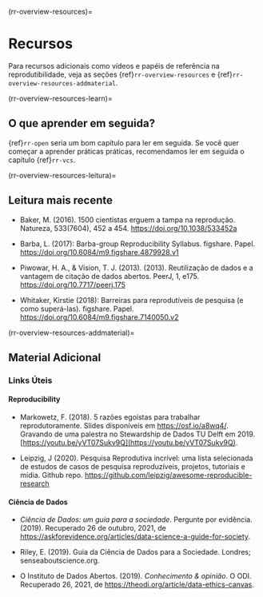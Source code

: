 ﻿(rr-overview-resources)=
# Recursos
Para recursos adicionais como vídeos e papéis de referência na reprodutibilidade, veja as seções {ref}`rr-overview-resources` e {ref}`rr-overview-resources-addmaterial`.

(rr-overview-resources-learn)=
## O que aprender em seguida?
{ref}`rr-open` seria um bom capítulo para ler em seguida. Se você quer começar a aprender práticas práticas, recomendamos ler em seguida o capítulo {ref}`rr-vcs`.

(rr-overview-resources-leitura)=
## Leitura mais recente

* Baker, M. (2016). 1500 cientistas erguem a tampa na reprodução. Natureza, 533(7604), 452 a 454. https://doi.org/10.1038/533452a

* Barba, L. (2017): Barba-group Reproducibility Syllabus. figshare. Papel. https://doi.org/10.6084/m9.figshare.4879928.v1

* Piwowar, H. A., & Vision, T. J. (2013). (2013). Reutilização de dados e a vantagem de citação de dados abertos. PeerJ, 1, e175. https://doi.org/10.7717/peerj.175

* Whitaker, Kirstie (2018): Barreiras para reprodutíveis de pesquisa (e como superá-las). figshare. Papel. https://doi.org/10.6084/m9.figshare.7140050.v2

(rr-overview-resources-addmaterial)=
## Material Adicional

### Links Úteis

#### **Reproducibility**

* Markowetz, F. (2018). 5 razões egoístas para trabalhar reprodutoramente. Slides disponíveis em https://osf.io/a8wq4/. Gravando de uma palestra no Stewardship de Dados TU Delft em 2019. [https://youtu.be/yVT07Sukv9Q](https://youtu.be/yVT07Sukv9Q).

* Leipzig, J (2020). Pesquisa Reprodutiva incrível: uma lista selecionada de estudos de casos de pesquisa reproduzíveis, projetos, tutoriais e mídia. Github repo. https://github.com/leipzig/awesome-reproducible-research

#### **Ciência de Dados**

* _Ciência de Dados: um guia para a sociedade_. Pergunte por evidência. (2019). Recuperado 26 de outubro, 2021, de https://askforevidence.org/articles/data-science-a-guide-for-society.

* Riley, E. (2019). Guia da Ciência de Dados para a Sociedade. Londres; senseaboutscience.org.

* O Instituto de Dados Abertos. (2019). _Conhecimento & opinião_. O ODI. Recuperado 26, 2021, de https://theodi.org/article/data-ethics-canvas.
